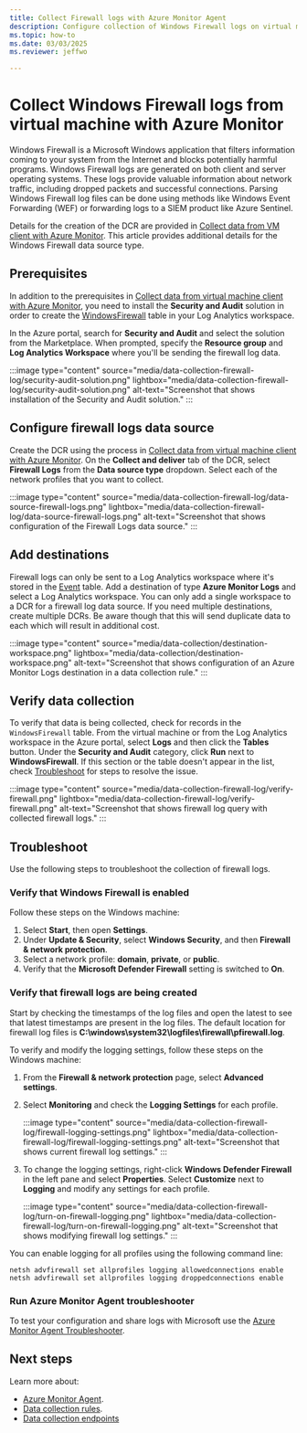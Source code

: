 ```yaml
---
title: Collect Firewall logs with Azure Monitor Agent
description: Configure collection of Windows Firewall logs on virtual machines with Azure Monitor Agent.
ms.topic: how-to
ms.date: 03/03/2025
ms.reviewer: jeffwo

---
```


# Collect Windows Firewall logs from virtual machine with Azure Monitor

Windows Firewall is a Microsoft Windows application that filters information coming to your system from the Internet and blocks potentially harmful programs. Windows Firewall logs are generated on both client and server operating systems. These logs provide valuable information about network traffic, including dropped packets and successful connections. Parsing Windows Firewall log files can be done using methods like Windows Event Forwarding (WEF) or forwarding logs to a SIEM product like Azure Sentinel. 

Details for the creation of the DCR are provided in [Collect data from VM client with Azure Monitor](../vm/data-collection.md). This article provides additional details for the Windows Firewall data source type.

## Prerequisites

In addition to the prerequisites in [Collect data from virtual machine client with Azure Monitor](data-collection.md#prerequisites), you need to install the **Security and Audit** solution in order to create the [WindowsFirewall](/azure/azure-monitor/reference/tables/windowsfirewall) table in your Log Analytics workspace.

In the Azure portal, search for **Security and Audit** and select the solution from the Marketplace. When prompted, specify the **Resource group** and **Log Analytics Workspace** where you'll be sending the firewall log data.

:::image type="content" source="media/data-collection-firewall-log/security-audit-solution.png" lightbox="media/data-collection-firewall-log/security-audit-solution.png" alt-text="Screenshot that shows installation of the Security and Audit solution." :::

## Configure firewall logs data source

Create the DCR using the process in [Collect data from virtual machine client with Azure Monitor](data-collection.md). On the **Collect and deliver** tab of the DCR, select **Firewall Logs** from the **Data source type** dropdown. Select each of the network profiles that you want to collect.

:::image type="content" source="media/data-collection-firewall-log/data-source-firewall-logs.png" lightbox="media/data-collection-firewall-log/data-source-firewall-logs.png" alt-text="Screenshot that shows configuration of the Firewall Logs data source." :::

## Add destinations

Firewall logs can only be sent to a Log Analytics workspace where it's stored in the [Event](/azure/azure-monitor/reference/tables/event) table. Add a destination of type **Azure Monitor Logs** and select a Log Analytics workspace. You can only add a single workspace to a DCR for a firewall log data source. If you need multiple destinations, create multiple DCRs. Be aware though that this will send duplicate data to each which will result in additional cost.

:::image type="content" source="media/data-collection/destination-workspace.png" lightbox="media/data-collection/destination-workspace.png" alt-text="Screenshot that shows configuration of an Azure Monitor Logs destination in a data collection rule." :::

## Verify data collection
To verify that data is being collected, check for records in the `WindowsFirewall` table. From the virtual machine or from the Log Analytics workspace in the Azure portal, select **Logs** and then click the **Tables** button. Under the **Security and Audit** category, click **Run** next to **WindowsFirewall**. If this section or the table doesn't appear in the list, check [Troubleshoot](#troubleshoot) for steps to resolve the issue.

:::image type="content" source="media/data-collection-firewall-log/verify-firewall.png" lightbox="media/data-collection-firewall-log/verify-firewall.png" alt-text="Screenshot that shows firewall log query with collected firewall logs." :::

## Troubleshoot

Use the following steps to troubleshoot the collection of firewall logs. 

### Verify that Windows Firewall is enabled

Follow these steps on the Windows machine:

1. Select **Start**, then open **Settings**.
1. Under **Update & Security**, select **Windows Security**, and then **Firewall & network protection**.
1. Select a network profile: **domain**, **private**, or **public**.
1. Verify that the **Microsoft Defender Firewall** setting is switched to **On**.

### Verify that firewall logs are being created

Start by checking the timestamps of the log files and open the latest to see that latest timestamps are present in the log files. The default location for firewall log files is **C:\windows\system32\logfiles\firewall\pfirewall.log**.

To verify and modify the logging settings, follow these steps on the Windows machine:

1. From the **Firewall & network protection** page, select **Advanced settings**.

1. Select **Monitoring** and check the **Logging Settings** for each profile.

    :::image type="content" source="media/data-collection-firewall-log/firewall-logging-settings.png" lightbox="media/data-collection-firewall-log/firewall-logging-settings.png" alt-text="Screenshot that shows current firewall log settings." :::


1. To change the logging settings, right-click **Windows Defender Firewall** in the left pane and select **Properties**. Select **Customize** next to **Logging** and modify any settings for each profile.

    :::image type="content" source="media/data-collection-firewall-log/turn-on-firewall-logging.png" lightbox="media/data-collection-firewall-log/turn-on-firewall-logging.png" alt-text="Screenshot that shows modifying firewall log settings." :::

You can enable logging for all profiles using the following command line:

```dos
netsh advfirewall set allprofiles logging allowedconnections enable​
netsh advfirewall set allprofiles logging droppedconnections enable​
```

### Run Azure Monitor Agent troubleshooter

To test your configuration and share logs with Microsoft use the [Azure Monitor Agent Troubleshooter](../agents/troubleshooter-ama-windows.md).

## Next steps

Learn more about:

* [Azure Monitor Agent](../agents/azure-monitor-agent-overview.md).
* [Data collection rules](../data-collection/data-collection-rule-overview.md).
* [Data collection endpoints](../data-collection/data-collection-endpoint-overview.md)
